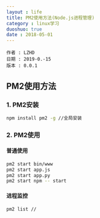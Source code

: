 ```yaml
---
layout : life
title: PM2使用方法(Node.js进程管理)
category : linux学习
duoshuo: true
date : 2018-05-01
---
```


	作者 : LZHD
	日期 : 2019-0.-15
	版本 : 0.0.1

<!-- more -->

## PM2使用方法

### 1. PM2安装
```sh
npm install pm2 -g //全局安装
```
### 2. PM2使用
#### 普通使用
```sh
pm2 start bin/www
pm2 start app.js
pm2 start app.py
pm2 start npm -- start
```
#### 进程监控
```sh
pm2 list //
```